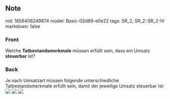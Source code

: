 ## Note
nid: 1656406249874
model: Basic-02d89-e0e22
tags: SR_2, SR_2::SR_2-IV
markdown: false

### Front
Welche <b>Tatbestandsmerkmale</b> müssen erfüllt sein, dass ein
Umsatz <b>steuerbar</b> ist?

### Back
Je nach Umsatzart müssen folgende unterschiedliche
Tatbestandsmerkmale erfüllt sein, damit der jeweilige Umsatz
steuerbar ist: <img src= 
"paste-6d59ac7c46258004b898c5548639017dc9430276.jpg"> <img src= 
"paste-e2e57a862f6922662a79e50ad22e115a653a0c07.jpg"> <img src= 
"paste-1f00d618a5cea6d6391ff40006af35c4888bd6ad.jpg">
